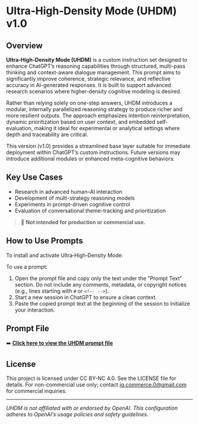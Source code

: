 # Ultra‑High‑Density Mode (UHDM) v1.0

## Overview

**Ultra‑High‑Density Mode (UHDM)** is a custom instruction set designed to enhance ChatGPT’s reasoning capabilities through structured, multi-pass thinking and context-aware dialogue management. This prompt aims to significantly improve coherence, strategic relevance, and reflective accuracy in AI-generated responses. It is built to support advanced research scenarios where higher-density cognitive modeling is desired.

Rather than relying solely on one-step answers, UHDM introduces a modular, internally parallelized reasoning strategy to produce richer and more resilient outputs. The approach emphasizes intention reinterpretation, dynamic prioritization based on user context, and embedded self-evaluation, making it ideal for experimental or analytical settings where depth and traceability are critical.

This version (v1.0) provides a streamlined base layer suitable for immediate deployment within ChatGPT’s custom instructions. Future versions may introduce additional modules or enhanced meta-cognitive behaviors.

## Key Use Cases

* Research in advanced human–AI interaction
* Development of multi-strategy reasoning models
* Experiments in prompt-driven cognitive control
* Evaluation of conversational theme-tracking and prioritization

> 🔬 **Not intended for production or commercial use.**

## How to Use Prompts

To install and activate Ultra‑High‑Density Mode:

To use a prompt:
1. Open the prompt file and copy only the text under the "Prompt Text" section. Do not include any comments, metadata, or copyright notices (e.g., lines starting with `#` or `<!-- -->`).
2. Start a new session in ChatGPT to ensure a clean context.
3. Paste the copied prompt text at the beginning of the session to initialize your interaction.

## Prompt File

➡️ [**Click here to view the UHDM prompt file**](./uhdm-prompt.txt)

## License

This project is licensed under CC BY-NC 4.0. See the LICENSE file for details. For non-commercial use only; contact ig.commerce.0@gmail.com for commercial inquiries.

---

*UHDM is not affiliated with or endorsed by OpenAI. This configuration adheres to OpenAI’s usage policies and safety guidelines.*
